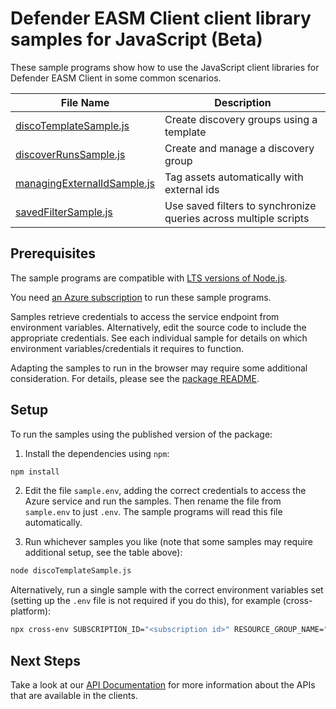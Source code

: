 # Defender EASM Client client library samples for JavaScript (Beta)

These sample programs show how to use the JavaScript client libraries for Defender EASM Client in some common scenarios.

| **File Name**                                           | **Description**                                                  |
| ------------------------------------------------------- | ---------------------------------------------------------------- |
| [discoTemplateSample.js][discotemplatesample]           | Create discovery groups using a template                         |
| [discoverRunsSample.js][discoverrunssample]             | Create and manage a discovery group                              |
| [managingExternalIdSample.js][managingexternalidsample] | Tag assets automatically with external ids                       |
| [savedFilterSample.js][savedfiltersample]               | Use saved filters to synchronize queries across multiple scripts |

## Prerequisites

The sample programs are compatible with [LTS versions of Node.js](https://github.com/nodejs/release#release-schedule).

You need [an Azure subscription][freesub] to run these sample programs.

Samples retrieve credentials to access the service endpoint from environment variables. Alternatively, edit the source code to include the appropriate credentials. See each individual sample for details on which environment variables/credentials it requires to function.

Adapting the samples to run in the browser may require some additional consideration. For details, please see the [package README][package].

## Setup

To run the samples using the published version of the package:

1. Install the dependencies using `npm`:

```bash
npm install
```

2. Edit the file `sample.env`, adding the correct credentials to access the Azure service and run the samples. Then rename the file from `sample.env` to just `.env`. The sample programs will read this file automatically.

3. Run whichever samples you like (note that some samples may require additional setup, see the table above):

```bash
node discoTemplateSample.js
```

Alternatively, run a single sample with the correct environment variables set (setting up the `.env` file is not required if you do this), for example (cross-platform):

```bash
npx cross-env SUBSCRIPTION_ID="<subscription id>" RESOURCE_GROUP_NAME="<resource group name>" WORKSPACE_NAME="<workspace name>" REGION="<region>" PARTIAL_NAME="<partial name>" node discoTemplateSample.js
```

## Next Steps

Take a look at our [API Documentation][apiref] for more information about the APIs that are available in the clients.

[discotemplatesample]: https://github.com/Azure/azure-sdk-for-js/blob/main/sdk/easm/defender-easm-rest/samples/v1-beta/javascript/discoTemplateSample.js
[discoverrunssample]: https://github.com/Azure/azure-sdk-for-js/blob/main/sdk/easm/defender-easm-rest/samples/v1-beta/javascript/discoverRunsSample.js
[managingexternalidsample]: https://github.com/Azure/azure-sdk-for-js/blob/main/sdk/easm/defender-easm-rest/samples/v1-beta/javascript/managingExternalIdSample.js
[savedfiltersample]: https://github.com/Azure/azure-sdk-for-js/blob/main/sdk/easm/defender-easm-rest/samples/v1-beta/javascript/savedFilterSample.js
[apiref]: https://learn.microsoft.com/azure/external-attack-surface-management/
[freesub]: https://azure.microsoft.com/free/
[package]: https://github.com/Azure/azure-sdk-for-js/tree/main/sdk/easm/defender-easm-rest/README.md
